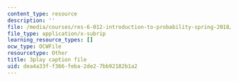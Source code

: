 ```yaml
---
content_type: resource
description: ''
file: /media/courses/res-6-012-introduction-to-probability-spring-2018/dea4a33ff366feba2de27bb92182b1a2_mImHCY0A3a0.srt
file_type: application/x-subrip
learning_resource_types: []
ocw_type: OCWFile
resourcetype: Other
title: 3play caption file
uid: dea4a33f-f366-feba-2de2-7bb92182b1a2
---
```

